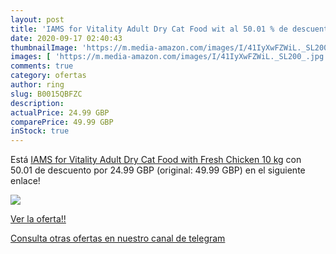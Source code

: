 ```yaml
---
layout: post
title: 'IAMS for Vitality Adult Dry Cat Food wit al 50.01 % de descuento'
date: 2020-09-17 02:40:43
thumbnailImage: 'https://m.media-amazon.com/images/I/41IyXwFZWiL._SL200_.jpg'
images: [ 'https://m.media-amazon.com/images/I/41IyXwFZWiL._SL200_.jpg' ]
comments: true
category: ofertas
author: ring
slug: B0015QBFZC
description:
actualPrice: 24.99 GBP
comparePrice: 49.99 GBP
inStock: true
---
```


Está [IAMS for Vitality Adult Dry Cat Food with Fresh Chicken  10 kg](https://www.amazon.com/dp/B0015QBFZC/?tag=redken08-20) con 50.01 de descuento por 24.99 GBP (original: 49.99 GBP) en el siguiente enlace!

[![](https://m.media-amazon.com/images/I/41IyXwFZWiL._SL200_.jpg)](https://www.amazon.com/dp/B0015QBFZC/?tag=redken08-20)

[Ver la oferta!!](https://www.amazon.com/dp/B0015QBFZC/?tag=redken08-20)

[Consulta otras ofertas en nuestro canal de telegram](https://t.me/s/ofertas25)
